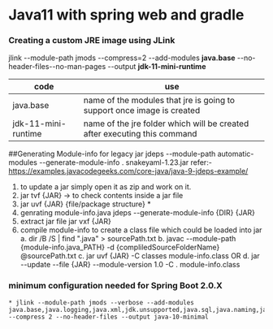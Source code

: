 # Java11 with spring web and gradle

### Creating a custom JRE image using JLink
  jlink --module-path jmods --compress=2 --add-modules **java.base** --no-header-files--no-man-pages --output **jdk-11-mini-runtime**
  
| code | use |
|------ | -----|
java.base | name of the modules that jre is going to support once image is created
jdk-11-mini-runtime | name of the jre folder which will be created after executing this command


##Generating Module-info for legacy jar
jdeps --module-path automatic-modules --generate-module-info . snakeyaml-1.23.jar
refer:-https://examples.javacodegeeks.com/core-java/java-9-jdeps-example/

1. to update a jar simply open it as zip and work on it.
2. jar tvf {JAR} -> to check contents inside a jar file
3. jar uvf {JAR} {file/package structure} *
4. genrating module-info.java 
	jdeps --generate-module-info {DIR} {JAR}
5. extract jar file
	jar vxf {JAR}
6. compile module-info to create a class file which could be loaded into jar
	a. dir  /B  /S | find ".java" > sourcePath.txt
	b. javac --module-path {module-info.java_PATH} -d {compliledSourceFolderName} @sourcePath.txt
	c. jar uvf {JAR} -C classes module-info.class
				OR
	d. jar --update --file {JAR} --module-version 1.0 -C . module-info.class


### minimum configuration needed for Spring Boot 2.0.X
	* jlink --module-path jmods --verbose --add-modules java.base,java.logging,java.xml,jdk.unsupported,java.sql,java.naming,java.desktop,java.management,java.security.jgss,java.instrument --compress 2 --no-header-files --output java-10-minimal

